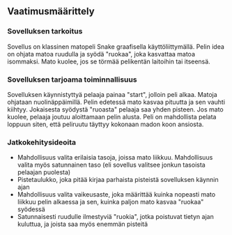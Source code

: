 
## Vaatimusmäärittely
### Sovelluksen tarkoitus
Sovellus on klassinen matopeli Snake graafisella käyttöliittymällä. Pelin idea on ohjata matoa ruudulla ja syödä "ruokaa", joka kasvattaa matoa isommaksi. Mato kuolee, jos se törmää pelikentän laitoihin tai itseensä.
### Sovelluksen tarjoama toiminnallisuus
Sovelluksen käynnistyttyä pelaaja painaa "start", jolloin peli alkaa. Matoja ohjataan nuolinäppäimillä. Pelin edetessä mato kasvaa pituutta ja sen vauhti kiihtyy. Jokaisesta syödystä "ruoasta" pelaaja saa yhden pisteen. Jos mato kuolee, pelaaja joutuu aloittamaan pelin alusta. Peli on mahdollista pelata loppuun siten, että peliruutu täyttyy kokonaan madon koon ansiosta.

### Jatkokehitysideoita
- Mahdollisuus valita erilaisia tasoja, joissa mato liikkuu. Mahdollisuus valita myös satunnainen taso (eli sovellus valitsee jonkun tasoista pelaajan puolesta)
- Pistetaulukko, joka pitää kirjaa parhaista pisteistä sovelluksen käynnin ajan
- Mahdollisuus valita vaikeusaste, joka määrittää kuinka nopeasti mato liikkuu pelin alkaessa ja sen, kuinka paljon mato kasvaa "ruokaa" syödessä
- Satunnaisesti ruudulle ilmestyviä "ruokia", jotka poistuvat tietyn ajan kuluttua, ja joista saa myös enemmän pisteitä



